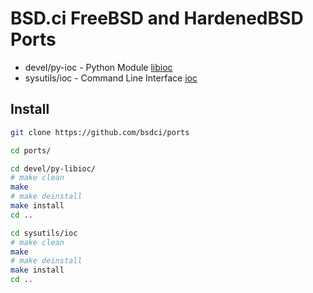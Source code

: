 # BSD.ci FreeBSD and HardenedBSD Ports

- devel/py-ioc - Python Module [libioc](https://github.com/bsdci/libioc)
- sysutils/ioc - Command Line Interface [ioc](https://github.com/bsdci/ioc)

## Install

```sh
git clone https://github.com/bsdci/ports

cd ports/

cd devel/py-libioc/
# make clean
make
# make deinstall
make install
cd ..

cd sysutils/ioc
# make clean
make
# make deinstall
make install
cd ..
```

